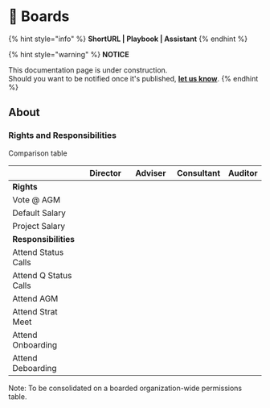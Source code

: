 # 🚧 Boards

{% hint style="info" %}
**ShortURL | Playbook | Assistant**
{% endhint %}

{% hint style="warning" %}
**NOTICE**

This documentation page is under construction.\
Should you want to be notified once it's published, [**let us know**](https://tiof.click/TIOFTarianUpdatesService).
{% endhint %}

## About





### Rights and Responsibilities

Comparison table



<table><thead><tr><th width="174"></th><th width="139" data-type="select">Director</th><th width="138" data-type="select">Adviser</th><th data-type="select">Consultant</th><th data-type="select">Auditor</th></tr></thead><tbody><tr><td><strong>Rights</strong></td><td></td><td></td><td></td><td></td></tr><tr><td>Vote @ AGM</td><td></td><td></td><td></td><td></td></tr><tr><td>Default Salary</td><td></td><td></td><td></td><td></td></tr><tr><td>Project Salary</td><td></td><td></td><td></td><td></td></tr><tr><td><strong>Responsibilities</strong></td><td></td><td></td><td></td><td></td></tr><tr><td>Attend Status Calls</td><td></td><td></td><td></td><td></td></tr><tr><td>Attend Q Status Calls</td><td></td><td></td><td></td><td></td></tr><tr><td>Attend AGM</td><td></td><td></td><td></td><td></td></tr><tr><td>Attend Strat Meet</td><td></td><td></td><td></td><td></td></tr><tr><td>Attend Onboarding</td><td></td><td></td><td></td><td></td></tr><tr><td>Attend Deboarding</td><td></td><td></td><td></td><td></td></tr></tbody></table>

Note: To be consolidated on a boarded organization-wide permissions table.








